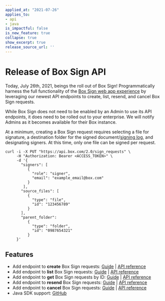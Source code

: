 ```yaml
---
applied_at: "2021-07-26"
applies_to: 
- api
- java
is_impactful: false
is_new_feature: true
collapse: true
show_excerpt: true
release_source_url: ''
---
```


# Release of Box Sign API

Today, July 26th, 2021, beings the roll out of Box Sign! Programmatically
harness the full functionality of the [Box Sign web app experience][webapp] by
leveraging our newest API endpoints to create, list, resend, and cancel Box Sign
requests.

While Box Sign does not need to be enabled by an Admin to use its API endpoints,
it does need to be rolled out to your enterprise. We will notify Admins as it
becomes available for their Box instance.

<!-- more -->

At a minimum, creating a Box Sign request requires selecting a file for
signature, a destination folder for the signed document/[signing log][log], and
designating signers. At this time, only one file can be signed per request.

```curl 
curl -i -X PUT "https://api.box.com/2.0/sign_requests" \
     -H "Authorization: Bearer <ACCESS_TOKEN>" \
     -d '{
       "signers": [
          {    
            "role": "signer",
            "email": "example_email@box.com"
          }
        ],
       "source_files": [
          {
            "type": "file",
            "id": "123456789"
          }
       ],
       "parent_folder": 
          {
            "type": "folder",
            "id": "0987654321"
          }
     }'
```

## Features

* Add endpoint to **create** Box Sign requests: [Guide][c] |
  [API reference][c_ref]
* Add endpoint to **list** Box Sign requests: [Guide][l] |
  [API reference][l_ref]
* Add endpoint to **get** Box Sign requests by ID: [Guide][g] |
  [API reference][g_ref]
* Add endpoint to **resend** Box Sign requests: [Guide][r] |
  [API reference][r_ref]
* Add endpoint to **cancel** Box Sign requests: [Guide][ca] |
  [API reference][ca_ref]
* Java SDK support: [GitHub][gh]

[webapp]: https://support.box.com/hc/en-us/articles/4404086827411-Introducing-Box-Sign
[log]: https://support.box.com/hc/en-us/articles/4404095202579-Viewing-the-signing-log
[c]: g://box-sign/create-sign-request
[c_ref]: e:///post-sign-requests
[l]: g://box-sign/list-sign-requests/#all
[l_ref]: e://get-sign-requests
[g]: g://box-sign/list-sign-requests/#by-id
[g_ref]: e://get-sign-requests-id
[r]: g://box-sign/resend-sign-request
[r_ref]: e://post-sign-requests-id-resend
[ca]: g://box-sign/cancel-sign-request
[ca_ref]: e://post-sign-requests-id-cancel
[gh]: https://github.com/box/box-java-sdk/blob/main/doc/sign_requests.md
